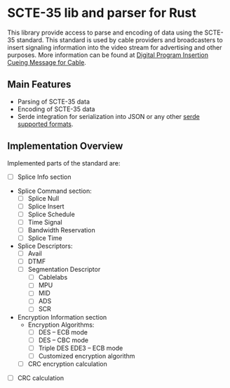 # SCTE-35 lib and parser for Rust

This library provide access to parse and encoding of data using the SCTE-35 standard. This standard is used by
cable providers and broadcasters to insert signaling information into the video stream for advertising and
other purposes. More information can be found at
[Digital Program Insertion Cueing Message for Cable](https://www.scte.org/documents/standards/scte-35/).

## Main Features

- Parsing of SCTE-35 data
- Encoding of SCTE-35 data
- Serde integration for serialization into JSON or any other [serde supported formats](https://docs.rs/serde/1.0.137/serde/#data-formats).

## Implementation Overview

Implemented parts of the standard are:

 - [ ] Splice Info section
 - Splice Command section:
   - [ ] Splice Null
   - [ ] Splice Insert
   - [ ] Splice Schedule
   - [ ] Time Signal
   - [ ] Bandwidth Reservation
   - [ ] Splice Time
 - Splice Descriptors:
   - [ ] Avail
   - [ ] DTMF
   - [ ] Segmentation Descriptor
     - [ ] Cablelabs
     - [ ] MPU
     - [ ] MID
     - [ ] ADS
     - [ ] SCR
 - Encryption Information section
     - Encryption Algorithms:
       - [ ] DES – ECB mode
       - [ ] DES – CBC mode
       - [ ] Triple DES EDE3 – ECB mode
       - [ ] Customized encryption algorithm
     - [ ] CRC encryption calculation
 - [ ] CRC calculation